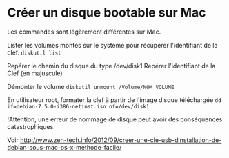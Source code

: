 Créer un disque bootable sur Mac
===

Les commandes sont légèrement différentes sur Mac.

Lister les volumes montés sur le système pour récupérer l'identifiant de la clef.
`diskutil list`

Repérer le chemin du disque du type /dev/disk1
Repérer l'identifiant de la Clef (en majuscule)

Démonter le volume
`diskutil unmount /Volume/NOM VOLUME`

En utilisateur root, formater la clef à partir de l'image disque téléchargée
`dd if=debian-7.5.0-i386-netinst.iso of=/dev/disk1`

!Attention, une erreur de nommage de disque peut avoir des conséquences catastrophiques.

Voir http://www.zen-tech.info/2012/09/creer-une-cle-usb-dinstallation-de-debian-sous-mac-os-x-methode-facile/
